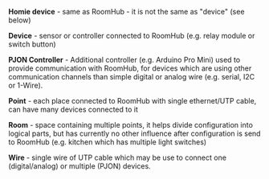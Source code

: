 **Homie device** - same as RoomHub - it is not the same as "device" (see below)

**Device** - sensor or controller connected to RoomHub (e.g. relay module or switch button)

**PJON Controller** - Additional controller (e.g. Arduino Pro Mini) used to provide communication with RoomHub, for devices which are using other communication channels than simple digital or analog wire (e.g. serial, I2C or 1-Wire).

**Point** - each place connected to RoomHub with single ethernet/UTP cable, can have many devices connected to it

**Room** - space containing multiple points, it helps divide configuration into logical parts, but has currently no other influence after configuration is send to RoomHub (e.g. kitchen which has multiple light switches)

**Wire** - single wire of UTP cable which may be use to connect one (digital/analog) or multiple (PJON) devices.
